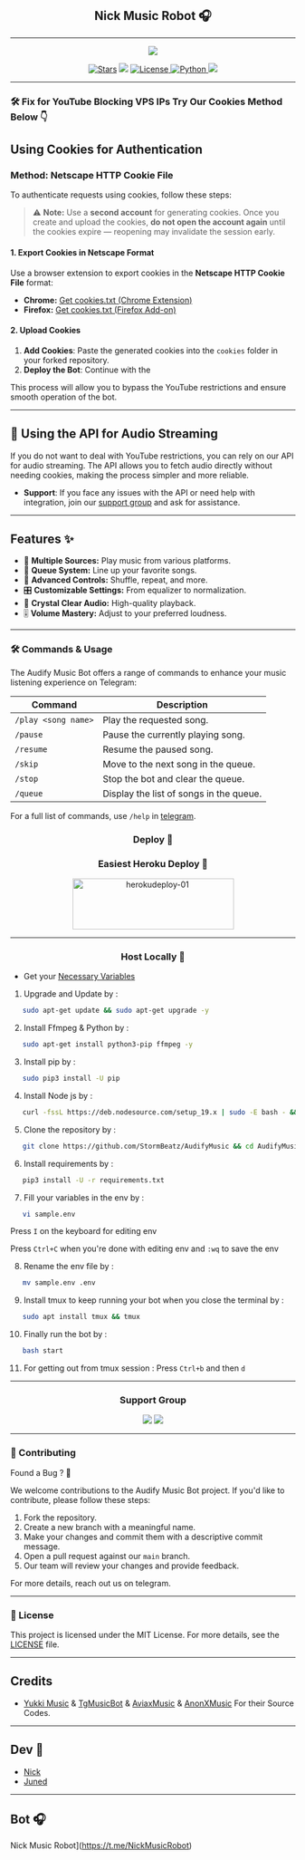 <h2 align="center"> 
Nick Music Robot 🎧
</h2>

---

<p align="center">
   <img src="https://graph.org/file/e645d6cc03374098848c6-85c88511cd33000c96.jpg">
 </p>

<p align="center">
<a href="https://github.com/mrnick82/nick/stargazers"><img src="https://img.shields.io/github/stars/StormBeatz/AudifyMusic?color=black&logo=github&logoColor=black&style=for-the-badge" alt="Stars" /></a>
<a href="https://github.com/mrnick82/nick/network/members"> <img src="https://img.shields.io/github/forks/StormBeatz/AudifyMusic?color=black&logo=github&logoColor=black&style=for-the-badge" /></a>
<a href="https://github.com/mrnick82/nick/blob/master/LICENSE"> <img src="https://img.shields.io/badge/License-MIT-blueviolet?style=for-the-badge" alt="License" /> </a>
<a href="https://www.python.org/"> <img src="https://img.shields.io/badge/Written%20in-Python-orange?style=for-the-badge&logo=python" alt="Python" /> </a>
<a href="https://github.com/mrnick82/nick"> <img src="https://img.shields.io/github/last-commit/StormBeatz/AudifyMusic?color=blue&logo=github&logoColor=green&style=for-the-badge" /></a>
</p>

---

### 🛠 Fix for YouTube Blocking VPS IPs Try Our Cookies Method Below 👇

## **Using Cookies for Authentication**

### **Method: Netscape HTTP Cookie File**

To authenticate requests using cookies, follow these steps:

> ⚠️ **Note:** Use a **second account** for generating cookies. Once you create and upload the cookies, **do not open
the account again** until the cookies expire — reopening may invalidate the session early.

#### **1. Export Cookies in Netscape Format**

Use a browser extension to export cookies in the **Netscape HTTP Cookie File** format:

- **Chrome:** [Get cookies.txt (Chrome Extension)](https://chromewebstore.google.com/detail/get-cookiestxt-clean/ahmnmhfbokciafffnknlekllgcnafnie)
- **Firefox:** [Get cookies.txt (Firefox Add-on)](https://addons.mozilla.org/en-US/firefox/addon/cookies-txt/)

#### **2. Upload Cookies**

1. **Add Cookies**: Paste the generated cookies into the `cookies` folder in your forked repository.
2. **Deploy the Bot**: Continue with the

This process will allow you to bypass the YouTube restrictions and ensure smooth operation of the bot.

---

## 🎵 Using the API for Audio Streaming
If you do not want to deal with YouTube restrictions, you can rely on our API for audio streaming. The API allows you to fetch audio directly without needing cookies, making the process simpler and more reliable.


- **Support**: If you face any issues with the API or need help with integration, join our [support group](https://t.me/NickMusicRobotChat) and ask for assistance.

---

## Features ✨

- 🎵 **Multiple Sources:** Play music from various platforms.
- 📃 **Queue System:** Line up your favorite songs.
- 🔀 **Advanced Controls:** Shuffle, repeat, and more.
- 🎛 **Customizable Settings:** From equalizer to normalization.
- 📢 **Crystal Clear Audio:** High-quality playback.
- 🎚 **Volume Mastery:** Adjust to your preferred loudness.

---

### 🛠 Commands & Usage

The Audify Music Bot offers a range of commands to enhance your music listening experience on Telegram:

| Command                 | Description                                 |
|-------------------------|---------------------------------------------|
| `/play <song name>`     | Play the requested song.                    |
| `/pause`                | Pause the currently playing song.           |
| `/resume`               | Resume the paused song.                     |
| `/skip`                 | Move to the next song in the queue.         |
| `/stop`                 | Stop the bot and clear the queue.           |
| `/queue`                | Display the list of songs in the queue.     |

For a full list of commands, use `/help` in [telegram](https://t.me/NICKPAPAJI1).


<h3 align="center">
Deploy 🚀  

<h3 align="center">
Easiest Heroku Deploy 🤭  
</h3>

<p align="center">  
    <a href="https://heroku.com/deploy?template=https://github.com/mrnick82/nick">  
    <img src="https://github.com/nacbots/broadcastbot/blob/main/herokudeploy-01.svg" alt="herokudeploy-01" border="0" height="90" width="285"></a>  
</p>  

---

<h3 align="center">
Host Locally 🤕
</h3>

- Get your [Necessary Variables](https://github.com/mrnick82/nick/blob/master/sample.env)

1. Upgrade and Update by :
```sh
   sudo apt-get update && sudo apt-get upgrade -y
   ```
2. Install Ffmpeg & Python by :
```sh
   sudo apt-get install python3-pip ffmpeg -y
   ```
3. Install pip by :
```sh
   sudo pip3 install -U pip
   ```
4. Install Node js by :
```sh
   curl -fssL https://deb.nodesource.com/setup_19.x | sudo -E bash - && sudo apt-get install nodejs -y && npm i -g npm
   ```  
5. Clone the repository by :
```sh
   git clone https://github.com/StormBeatz/AudifyMusic && cd AudifyMusic
   ``` 
6. Install requirements by :
```sh
   pip3 install -U -r requirements.txt
   ``` 
7. Fill your variables in the env by :
```sh
   vi sample.env
   ``` 
Press `I` on the keyboard for editing env<br>

Press `Ctrl+C` when you're done with editing env and `:wq` to save the env<br>

8. Rename the env file by :
```sh
   mv sample.env .env
   ```
9. Install tmux to keep running your bot when you close the terminal by :
```sh
   sudo apt install tmux && tmux
   ``` 
10. Finally run the bot by :
```sh
   bash start
   ``` 
11. For getting out from tmux session : Press `Ctrl+b` and then `d`<br>

---

<h3 align="center">
Support Group
</h3>

<p align="center">
<a href="https://t.me/NICKPAPAJI1"><img src="https://img.shields.io/badge/Telegram-Updates%20Channel-blue.svg?logo=telegram"></a>  
<a href="https://t.me/NICKMUSICROBOTCHAT"><img src="https://img.shields.io/badge/Telegram-Support%20Group-blue.svg?logo=telegram"></a>
</p>

---

### 🤝 Contributing

Found a Bug ? 🐛 

We welcome contributions to the Audify Music Bot project. If you'd like to contribute, please follow these steps:

1. Fork the repository.
2. Create a new branch with a meaningful name.
3. Make your changes and commit them with a descriptive commit message.
4. Open a pull request against our `main` branch.
5. Our team will review your changes and provide feedback.

For more details, reach out us on telegram.

---

### 📜 License

This project is licensed under the MIT License. For more details, see the [LICENSE](https://github.com/mrnick82/nick/blob/main/LICENSE) file.

---

## Credits  

- [Yukki Music](https://github.com/TeamYukki/YukkiMusicBot) & [TgMusicBot](https://github.com/AshokShau/TgMusicBot) & [AviaxMusic](https://github.com/CyberPixelPro/AviaxMusic) & [AnonXMusic](https://github.com/AnonymousX1025/AnonXMusic) For their Source Codes.

---

## Dev 🚀

- [Nick](https://t.me/NICKPAPAJI)
- [Juned](https://t.me/Juned_Aalam)

---

## Bot 🎧

Nick Music Robot](https://t.me/NickMusicRobot)
